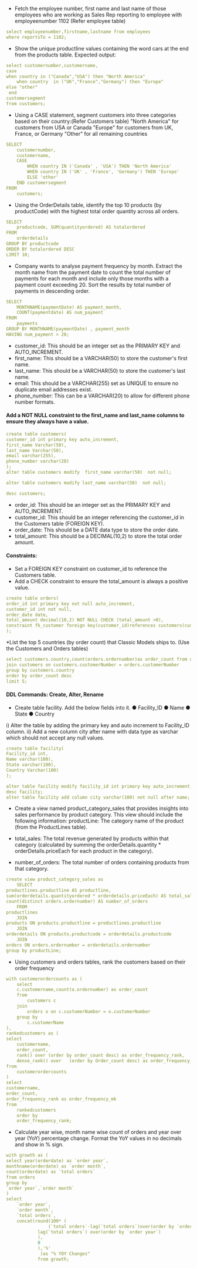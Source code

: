 * Fetch the employee number, first name and last name of those employees who are working as Sales Rep reporting to employee with employeenumber 1102 (Refer employee table)

```yaml
select employeenumber,firstname,lastname from employees
where reportsTo = 1102;
```

* 	Show the unique productline values containing the word cars at the end from the products table.
Expected output:

```yaml
select customernumber,customername,
case 
when country in ("Canada","USA") then "North America"
    when country  in ("UK","France","Germany") then "Europe"
else "other"
 end
customersegment
from customers;

```
*  Using a CASE statement, segment customers into three categories based on their country:(Refer Customers table)
                        "North America" for customers from USA or Canada
                        "Europe" for customers from UK, France, or Germany
                        "Other" for all remaining countries

 
```yaml
SELECT 
    customernumber,
    customername,
    CASE
        WHEN country IN ('Canada' , 'USA') THEN 'North America'
        WHEN country IN ('UK' , 'France', 'Germany') THEN 'Europe'
        ELSE 'other'
    END customersegment
FROM
    customers;

```

* Using the OrderDetails table, identify the top 10 products (by productCode) with the highest total order quantity across all orders.

```yaml
SELECT 
    productcode, SUM(quantityordered) AS totalordered
FROM
    orderdetails
GROUP BY productcode
ORDER BY totalordered DESC
LIMIT 10;
```

* Company wants to analyse payment frequency by month. Extract the month name from the payment date to count the total number of payments for each month and include only those months with a payment count exceeding 20. Sort the results by total number of payments in descending order. 

```yaml
SELECT 
    MONTHNAME(paymentDate) AS payment_month,
    COUNT(paymentdate) AS num_payment
FROM
    payments
GROUP BY MONTHNAME(paymentDate) , payment_month
HAVING num_payment > 20;

```

* customer_id: This should be an integer set as the PRIMARY KEY and AUTO_INCREMENT.
* first_name: This should be a VARCHAR(50) to store the customer's first name.
* last_name: This should be a VARCHAR(50) to store the customer's last name.
* email: This should be a VARCHAR(255) set as UNIQUE to ensure no duplicate email addresses exist.
* phone_number: This can be a VARCHAR(20) to allow for different phone number formats.

#### Add a NOT NULL constraint to the first_name and last_name columns to ensure they always have a value.

```yaml
create table customers(
customer_id int primary key auto_increment,
first_name Varchar(50),
last_name Varchar(50),
email varchar(255),
phone_number varchar(20)
);
alter table customers modify  first_name varchar(50)  not null;

alter table customers modify last_name varchar(50)  not null;

desc customers;
```

* order_id: This should be an integer set as the PRIMARY KEY and AUTO_INCREMENT.
* customer_id: This should be an integer referencing the customer_id in the Customers table  (FOREIGN KEY).
* order_date: This should be a DATE data type to store the order date.
* total_amount: This should be a DECIMAL(10,2) to store the total order amount.
     	
#### Constraints:
* Set a FOREIGN KEY constraint on customer_id to reference the Customers table.
* Add a CHECK constraint to ensure the total_amount is always a positive value.

```yaml
create table orders(
order_id int primary key not null auto_increment,
customer_id int not null,
order_date date,
total_amount decimal(10,2) NOT NULL CHECK (total_amount >0),
constraint fk_customer foreign key(customer_id)references customers(customer_id)
);

```


*List the top 5 countries (by order count) that Classic Models ships to. (Use the Customers and Orders tables)

```yaml
select customers.country,count(orders.ordernumber)as order_count from orders
join customers on customers.customerNumber = orders.customerNumber
group by customers.country
order by order_count desc
limit 5;
```

#### DDL Commands: Create, Alter, Rename
* Create table facility. Add the below fields into it.
●	Facility_ID
●	Name
●	State
●	Country

i) Alter the table by adding the primary key and auto increment to Facility_ID column.
ii) Add a new column city after name with data type as varchar which should not accept any null values.

```yaml
create table facility(
Facility_id int,
Name varchar(100),
State varchar(100),
Country Varchar(100)
);

alter table facility modify facility_id int primary key auto_increment;
desc facility;
alter table facility add column city varchar(100) not null after name;
```

* Create a view named product_category_sales that provides insights into sales performance by product category. This view should include the following information:
productLine: The category name of the product (from the ProductLines table).

* total_sales: The total revenue generated by products within that category (calculated by summing the orderDetails.quantity * orderDetails.priceEach for each product in the category).

* number_of_orders: The total number of orders containing products from that category.

```yaml
create view product_category_sales as
	SELECT 
productlines.productline AS productline,
sum(orderdetails.quantityordered * orderdetails.priceEach) AS total_sales,
count(distinct orders.ordernumber) AS number_of_orders
	FROM 
productlines
	JOIN 
products ON products.productline = productlines.productline
	JOIN 
orderdetails ON products.productcode = orderdetails.productcode
	JOIN 
orders ON orders.ordernumber = orderdetails.ordernumber
group by productLine;

```


* Using customers and orders tables, rank the customers based on their order frequency

```yaml
with customerordercounts as (
	select
    c.customername,count(o.ordernumber) as order_count
    from
		customers c
	join
		orders o on c.customerNumber = o.customerNumber
	group by
		c.customerName
),
rankedcustomers as (
select 
	customername,
    order_count,
    rank() over (order by order_count desc) as order_frequency_rank,
    dense_rank() over	(order by Order_count desc) as order_frequency_Dense_rank
from
	customerordercounts
)
select 
customername,
order_count,
order_frequency_rank as order_frequency_mk
from 
	rankedcustomers
    order by 
    order_frequency_rank;

```


* Calculate year wise, month name wise count of orders and year over year (YoY) percentage change. Format the YoY values in no decimals and show in % sign.

```yaml
with growth as (
select year(orderdate) as `order year`,
monthname(orderdate) as `order month`,
count(orderdate) as `total orders`
from orders
group by
`order year`,`order month`
)
select 		
	`order year`,
    `order month`,
    `total orders`,
    concat(round(100* (
				(`total orders`-lag(`total orders`)over(order by `order year`))/
			lag(`total orders`) over(order by `order year`)
            ),
            0
            ),'%'
		     )as "% YOY Changes"
            from growth;
            

```


